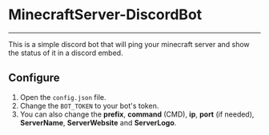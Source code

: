 # MinecraftServer-DiscordBot
---
This is a simple discord bot that will ping your minecraft server and show the status of it in a discord embed.

## Configure
1. Open the `config.json` file.
2. Change the `BOT_TOKEN` to your bot's token.
3. You can also change the **prefix**, **command** (CMD), **ip**, **port** (if needed), **ServerName**, **ServerWebsite** and **ServerLogo**.
